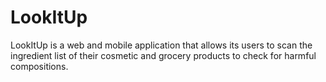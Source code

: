 # LookItUp
LookItUp is a web and mobile application that allows its users to scan the ingredient list of their cosmetic and grocery products to check for harmful compositions.  
